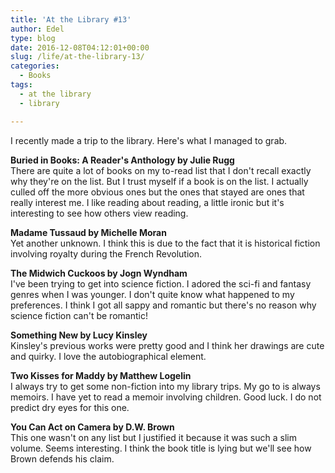 ```yaml
---
title: 'At the Library #13'
author: Edel
type: blog
date: 2016-12-08T04:12:01+00:00
slug: /life/at-the-library-13/
categories:
  - Books
tags:
  - at the library
  - library

---
```

I recently made a trip to the library. Here's what I managed to grab.

**Buried in Books: A Reader's Anthology by Julie Rugg**  
There are quite a lot of books on my to-read list that I don't recall exactly why they're on the list. But I trust myself if a book is on the list. I actually culled off the more obvious ones but the ones that stayed are ones that really interest me. I like reading about reading, a little ironic but it's interesting to see how others view reading.

**Madame Tussaud by Michelle Moran**  
Yet another unknown. I think this is due to the fact that it is historical fiction involving royalty during the French Revolution.

**The Midwich Cuckoos by Jogn Wyndham**  
I've been trying to get into science fiction. I adored the sci-fi and fantasy genres when I was younger. I don't quite know what happened to my preferences. I think I got all sappy and romantic but there's no reason why science fiction can't be romantic!

**Something New by Lucy Kinsley**  
Kinsley's previous works were pretty good and I think her drawings are cute and quirky. I love the autobiographical element.

**Two Kisses for Maddy by Matthew Logelin**  
I always try to get some non-fiction into my library trips. My go to is always memoirs. I have yet to read a memoir involving children. Good luck. I do not predict dry eyes for this one.

**You Can Act on Camera by D.W. Brown**  
This one wasn't on any list but I justified it because it was such a slim volume. Seems interesting. I think the book title is lying but we'll see how Brown defends his claim.


